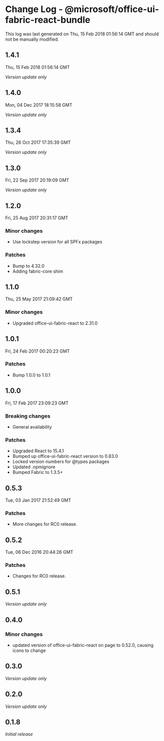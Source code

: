 # Change Log - @microsoft/office-ui-fabric-react-bundle

This log was last generated on Thu, 15 Feb 2018 01:56:14 GMT and should not be manually modified.

## 1.4.1
Thu, 15 Feb 2018 01:56:14 GMT

*Version update only*

## 1.4.0
Mon, 04 Dec 2017 18:15:58 GMT

*Version update only*

## 1.3.4
Thu, 26 Oct 2017 17:35:39 GMT

*Version update only*

## 1.3.0
Fri, 22 Sep 2017 20:19:09 GMT

*Version update only*

## 1.2.0
Fri, 25 Aug 2017 20:31:17 GMT

### Minor changes

- Use lockstep version for all SPFx packages

### Patches

- Bump to 4.32.0
- Adding fabric-core shim

## 1.1.0
Thu, 25 May 2017 21:09:42 GMT

### Minor changes

- Upgraded office-ui-fabric-react to 2.31.0

## 1.0.1
Fri, 24 Feb 2017 00:20:23 GMT

### Patches

- Bump 1.0.0 to 1.0.1

## 1.0.0
Fri, 17 Feb 2017 23:09:23 GMT

### Breaking changes

- General availability

### Patches

- Upgraded React to 15.4.1
- Bumped up office-ui-fabric-react version to 0.83.0
- Locked version numbers for @types packages
- Updated .npmignore
- Bumped Fabric to 1.3.5+

## 0.5.3
Tue, 03 Jan 2017 21:52:49 GMT

### Patches

- More changes for RC0 release.

## 0.5.2
Tue, 06 Dec 2016 20:44:26 GMT

### Patches

- Changes for RC0 release.

## 0.5.1

*Version update only*

## 0.4.0

### Minor changes

- updated version of office-ui-fabric-react on page to 0.52.0, causing icons to change

## 0.3.0

*Version update only*

## 0.2.0

*Version update only*

## 0.1.8

*Initial release*

